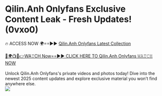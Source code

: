 # Qilin.Anh Onlyfans Exclusive Content Leak - Fresh Updates! (0vxo0)

🔥 ACCESS NOW 🌍==►► <a href="https://tinyurl.com/kvy9nzfs" rel="nofollow">Qilin.Anh Onlyfans Latest Collection</a>
<br><br>
[🔴🌍📺📱👉WA𝚃CH Now==►► CLICK HERE TO Qilin.Anh Onlyfans 𝚆𝙰𝚃𝙲𝙷 NOW](https://tinyurl.com/kvy9nzfs)
<br><br>
Unlock Qilin.Anh Onlyfans's private videos and photos today! Dive into the newest 2025 content updates and explore exclusive material you won’t find anywhere else.
<br>
<a href="https://tinyurl.com/kvy9nzfs" rel="nofollow" data-target="animated-image.originalLink"><img src="https://camo.githubusercontent.com/8a4f000d20f83aca3bf7ec5f350d767afa0574a8a352519fd8cfa583a6f93a33/68747470733a2f2f692e696d6775722e636f6d2f644a486b345a712e676966" data-canonical-src="https://i.imgur.com/dJHk4Zq.gif" style="max-width: 100%; display: inline-block;" data-target="animated-image.originalImage"></a>
<br>
